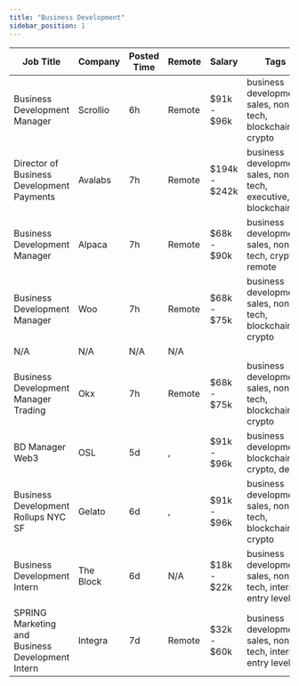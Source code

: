 ```yaml
---
title: "Business Development"
sidebar_position: 1
---
```


| Job Title | Company | Posted Time | Remote | Salary | Tags | Apply Link |
|-----------|---------|-------------|--------|--------|------|------------|
| Business Development Manager | Scrollio | 6h | Remote | $91k - $96k | business development, sales, non tech, blockchain, crypto | [Apply](https://web3.career/business-development-manager-scrollio/109188) |
| Director of Business Development Payments | Avalabs | 7h | Remote | $194k - $242k | business development, sales, non tech, executive, blockchain | [Apply](https://web3.career/director-of-business-development-payments-avalabs/110813) |
| Business Development Manager | Alpaca | 7h | Remote | $68k - $90k | business development, sales, non tech, crypto, remote | [Apply](https://web3.career/business-development-manager-alpaca/104042) |
| Business Development Manager | Woo | 7h | Remote | $68k - $75k | business development, sales, non tech, blockchain, crypto | [Apply](https://web3.career/business-development-manager-woo/95644) |
| N/A | N/A | N/A | N/A |  |  | [Apply](https://web3.career/metana) |
| Business Development Manager Trading | Okx | 7h | Remote | $68k - $75k | business development, sales, non tech, blockchain, crypto | [Apply](https://web3.career/business-development-manager-trading-okx/110770) |
| BD Manager Web3 | OSL | 5d | , | $91k - $96k | business development, blockchain, crypto, defi | [Apply](https://web3.career/bd-manager-web3-osl/109611) |
| Business Development Rollups NYC SF | Gelato | 6d | , | $91k - $96k | business development, sales, non tech, blockchain, crypto | [Apply](https://web3.career/business-development-rollups-nyc-sf-gelato/109453) |
| Business Development Intern | The Block | 6d | N/A | $18k - $22k | business development, sales, non tech, intern, entry level | [Apply](https://web3.career/business-development-intern-theblockcrypto/109318) |
| SPRING Marketing and Business Development Intern | Integra | 7d | Remote | $32k - $60k | business development, sales, non tech, intern, entry level | [Apply](https://web3.career/spring-marketing-and-business-development-intern-integra/109179) |
